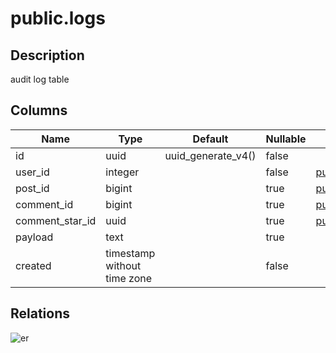 # public.logs

## Description

audit log table

## Columns

| Name            | Type                        | Default            | Nullable | Parents                                         |
| --------------- | --------------------------- | ------------------ | -------- | ----------------------------------------------- |
| id              | uuid                        | uuid_generate_v4() | false    |                                                 |
| user_id         | integer                     |                    | false    | [public.users](public.users.md)                 |
| post_id         | bigint                      |                    | true     | [public.posts](public.posts.md)                 |
| comment_id      | bigint                      |                    | true     | [public.comments](public.comments.md)           |
| comment_star_id | uuid                        |                    | true     | [public.comment_stars](public.comment_stars.md) |
| payload         | text                        |                    | true     |                                                 |
| created         | timestamp without time zone |                    | false    |                                                 |

## Relations

![er](public.logs.svg)
